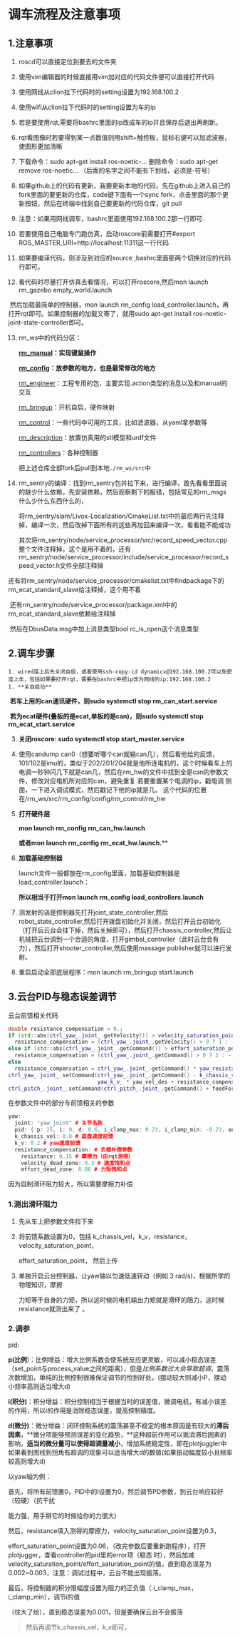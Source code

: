 # 调车流程及注意事项

## 1.注意事项

1. roscd可以直接定位到要去的文件夹

2. 使用vim编辑器的时候直接用vim加对应的代码文件便可以直接打开代码

3. 使用网线从clion拉下代码时的setting设置为192.168.100.2

4. 使用wifi从clion拉下代码时的setting设置为车的ip

5. 若是要使用rqt,需要将bashrc里面的ip改成车的ip并且保存后退出再刷新。

6. rqt看图像时若要得到某一点数值则用shift+触控板，鼠标右键可以加滤波器，使图形更加清晰

7. 下载命令：sudo apt-get install ros-noetic-...  删除命令：sudo apt-get remove ros-noetic...   （后面的名字之间不能有下划线，必须是-符号）

8. 如果github上的代码有更新，我要更新本地的代码，先在github上进入自己的fork里面的要更新的仓库，code键下面有一个sync fork，点击里面的那个更新按钮，然后在终端中找到自己要更新的代码仓库，git pull

9. 注意：如果用网线调车，bashrc里面使用192.168.100.2那一行即可.

10. 若要使用自己电脑专门跑仿真，启动roscore前需要打开#export ROS_MASTER_URI=http://localhost:11311这一行代码

11. 如果要编译代码，则涉及到对应的source ,bashrc里面那两个切换对应的代码行即可。

12. 看代码时尽量打开仿真去看情况，可以打开roscore,然后mon launch rm_gazebo empty_world.launch

​        然后加载最简单的控制器，mon launch rm_config load_controller.launch，再打开rqt即可。如果控制器的加载又寄了，就用sudo apt-get install ros-noetic-joint-state-controller即可。

13. rm_ws中的代码分区：

     **[rm_manual](https://github.com/rm-controls/rm_manual)：实现键鼠操作**

     **[rm_config](https://github.com/gdut-dynamic-x/rm_config)：放参数的地方，也是最常修改的地方**

     [rm_engineer](https://github.com/rm-controls/rm_engineer)：工程专用的包，主要实现.action类型的消息以及和manual的交互

     [rm_bringup](https://github.com/gdut-dynamic-x/rm_bringup)：开机自启，硬件映射

     [rm_control](https://github.com/rm-controls/rm_control)：一些代码中可用的工具，比如滤波器，从yaml拿参数等

     [rm_description](https://github.com/gdut-dynamic-x/rm_description)：放置仿真用的stl模型和urdf文件

     [rm_controllers](https://github.com/rm-controls/rm_controllers)：各种控制器

     把上述仓库全部fork后pull到本地`./rm_ws/src`中

14. rm_sentry的编译：找到rm_sentry包并拉下来，进行编译，首先看看里面说的缺少什么依赖，先安装依赖，然后观察剩下的报错，包括常见的rm_msgs什么少什么东西什么的，

    将rm_sentry/slam/Livox-Localization/CmakeList.txt中的最后两行先注释掉，编译一次，然后改掉下面所有的这些再加回来编译一次，看看能不能成功

    其次将rm_sentry/node/service_processor/src/record_speed_vector.cpp整个文件注释掉，这个是用不着的，还有rm_sentry/node/service_processor/include/service_processor/record_speed_vector.h文件全部注释掉

​       还有将rm_sentry/node/service_processor/cmakelist.txt中findpackage下的rm_ecat_standard_slave给注释掉，这个用不着

​       还有rm_sentry/node/service_processor/package.xml中的 rm_ecat_standard_slave依赖给注释掉

​       然后在DbusData.msg中加上消息类型bool rc_is_open这个消息类型

## 2.调车步骤

    1. wired连上后先关闭自启，或者使用ssh-copy-id dynamicx@192.168.100.2可以免密连上车，包括如果要打开rqt，需要在bashrc中把ip改为网线的ip:192.168.100.2
    1. **关自启动**

​        **若车上用的can通讯硬件，则sudo systemctl stop rm_can_start.service**

​        **若为ecat硬件(叠板的是ecat,单板的是can)，则sudo systemctl stop rm_ecat_start.service**

3. **关闭roscore: sudo systemctl stop start_master.service**

 4. 使用candump can0（想要听哪个can就输can几），然后看他给的反馈，101/102是imu的，类似于202/201/204就是他所连电机的，这个时候看车上的电调一秒钟闪几下就是can几，然后在rm_hw的文件中找到全是can的参数文件，修改对应电机所对应的can，避免重复  若要重置某个电调的ip，戳电调 侧面，一下进入调试模式，然后戳记下他的ip就是几。   这个代码的位置在/rm_ws/src/rm_config/config/rm_control/rm_hw

 5. **打开硬件层**

    **mon launch  rm_config rm_can_hw.launch** 

    **或者mon launch rm_config rm_ecat_hw.launch.****

 6. **加载基础控制器**

    launch文件一般都放在rm_config里面，加载基础控制器是load_controller.launch： 

    **所以相当于打开mon launch rm_config load_controllers.launch**

 7. 测发射的话是控制器先打开joint_state_controller,然后robot_state_controller,然后打开拨盘初始化并关闭，然后打开云台初始化（打开后云台会往下掉，然后关掉即可），然后打开chassis_controller,然后让机械把云台调到一个合适的角度，打开gimbal_controller（此时云台会有力），然后打开shooter_controller,然后使用massage publisher就可以进行发射。

 8. 重启启动全部底层程序：mon launch rm_bringup start.launch

## 3.云台PID与稳态误差调节

云台前馈相关代码

```cpp
double resistance_compensation = 0.;
if (std::abs(ctrl_yaw_.joint_.getVelocity()) > velocity_saturation_point_)
  resistance_compensation = (ctrl_yaw_.joint_.getVelocity() > 0 ? 1 : -1) * yaw_resistance_;
else if (std::abs(ctrl_yaw_.joint_.getCommand()) > effort_saturation_point_)
  resistance_compensation = (ctrl_yaw_.joint_.getCommand() > 0 ? 1 : -1) * yaw_resistance_;
else
  resistance_compensation = ctrl_yaw_.joint_.getCommand() * yaw_resistance_ / effort_saturation_point_;
ctrl_yaw_.joint_.setCommand(ctrl_yaw_.joint_.getCommand() - k_chassis_vel_ * chassis_vel_->angular_->z() +
                            yaw_k_v_ * yaw_vel_des + resistance_compensation);
ctrl_pitch_.joint_.setCommand(ctrl_pitch_.joint_.getCommand() + feedForward(time) + pitch_k_v_ * pitch_vel_des);
```

在参数文件中的部分与前馈相关的参数

```c++
yaw:
  joint: "yaw_joint" # 关节名称
  pid: { p: 25, i: 0, d: 0.6, i_clamp_max: 0.21, i_clamp_min: -0.21, antiwindup: true, publish_state: true }
  k_chassis_vel: 0.0 # 底盘速度前馈
  k_v: 0.2 # yaw速度前馈
  resistance_compensation: # 负载补偿参数
    resistance: 0.15 # 摩擦力（由rqt测得）
    velocity_dead_zone: 0.3 # 速度饱和点
    effort_dead_zone: 0.06 # 力矩饱和点
```

因为自制滑环阻力较大，所以需要摩擦力补偿

### 1.测出滑环阻力

   1. 先从车上把参数文件拉下来

   2. 将前馈系数设置为0，包括 k_chassis_vel，k_v，resistance，velocity_saturation_point，

      effort_saturation_point， 然后上传

3. 单独开启云台控制器，让yaw轴以匀速低速转动（例如 3 rad/s)，根据所学的物理知识，摩擦 

   ⼒矩等于⾃⾝的⼒矩，所以这时候的电机输出⼒矩就是滑环的阻⼒，这时候resistance就测出来了 。

### 2.调参

pid: 

 **p(比例**)：比例增益：增大比例系数会使系统反应更灵敏，可以减小稳态误差（set_point与process_value之间的距离），但是*比例系数过大会导致超调*，震荡次数增加，单纯的比例控制很难保证调节的恰到好处。(摆动较大则减小P，摆动小频率高则适当增大d)

**i(积分)**：积分增益：积分控制相当于根据当时的误差值，微调电机，有减小误差的作用，所以i的作用是消除稳态误差，提高控制精度。

**d(微分)**：微分增益：闭环控制系统的震荡甚至不稳定的根本原因是有较大的**滞后因素**，**微分项能够预测误差的变化趋势，**这种超前作用可以抵消滞后因素的影响，**适当的微分量可以使得超调量减小**，增加系统稳定性，即在plotjuggler中如果看到图线到拐角有超调的现象可以适当增大d的数值(如果振动幅度较小且频率较高则增大d)



以yaw轴为例：

⾸先，将所有前馈置0，PID中的I设置为0，然后调节PD参数，到云台响应较好（较硬）（抗⼲扰 

能⼒强，⽤⼿掰它的时候给你的⼒很⼤) 



然后，resistance填⼊测得的摩擦⼒，velocity_saturation_point设置为0.3，



effort_saturation_point设置为0.06，（改完参数后要重新跑程序），打开plotjugger，查看controller的pid⾥的error项（稳态 时），然后加减 velocity_saturation_point/effort_saturation_point的值，直到稳态误差为0.002~0.003，注意：调试过程中，云台不能出现振荡。 



最后，将控制器的积分限幅度设置为阻⼒的正负值（ i_clamp_max，i_clamp_min），调节i的值 

（往⼤了给），直到稳态误差为0.001，但是要确保云台不会振荡



> 然后再调节k_chassis_vel，k_v即可，